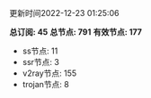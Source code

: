 更新时间2022-12-23 01:25:06

**总订阅: 45**
**总节点: 791**
**有效节点: 177**
- ss节点: 11
- ssr节点: 3
- v2ray节点: 155
- trojan节点: 8
